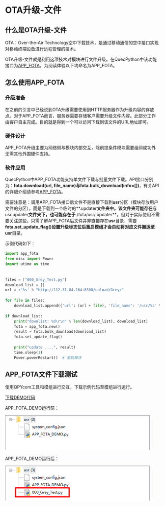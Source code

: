 # OTA升级-文件

## 什么是OTA升级-文件

OTA：Over-the-Air Technology空中下载技术，是通过移动通信的空中接口实现对移动终端设备进行远程管理的技术。

OTA升级-文件就是利用这项技术对模块进行文件升级。在QuecPython中该功能接口为[APP_FOTA](../../API_reference/zh/QuecPython类库/app_fota.html)。为阅读体验以下均命名为APP_FOTA。

## 怎么使用APP_FOTA

### 升级准备

在之前的引言中已经说到OTA升级需要使用到HTTP服务器作为升级内容的存放点。对于APP_FOTA而言，服务器需要存储客户需要升级文件内容。此部分工作由客户自主完成。目的就是得到一个可以访问下载到该文件的URL地址即可。

### 硬件设计

APP_FOTA升级主要为网络侧与模块内部交互，除前提条件模块需要组网成功外无需其他外围硬件支持。

### 软件应用

QuecPython中APP_FOTA功能支持单文件下载与批量文件下载。API接口分别为：**fota.download(url, file_name)**与**fota.bulk_download(info=[])**，有关API的详细介绍请参考[APP_FOTA](../../API_reference/zh/QuecPython类库/app_fota.html)。

需要注意是：调用APP_FOTA接口后文件不是直接下载到**usr**分区（模块存放用户文件的分区），而是下载到一个临时的**.updater**文件夹中。该文件夹可能存在与**usr.updater**文件夹下，也可能存在于**./fota/usr/.updater**。但对于实际使用不需要关注这些。只需了解APP_FOTA后文件并非直接存在**usr**目录，需要**fota.set_update_flag()**设置升级标志位后重启模组才会自动将对应文件搬运至**usr**目录。

示例代码如下：

```python
import app_fota
from misc import Power
import utime as time


files = ["000_Grey_Test.py"]
download_list = []
url = r'%s' % "http://112.31.84.164:8300/upload/Grey/"

for file in files:
    download_list.append({'url': (url + file), 'file_name': '/usr/%s' % file})

if download_list:
    print("downlist: %d\r\n" % len(download_list), download_list)
    fota = app_fota.new()
    result = fota.bulk_download(download_list)
    fota.set_update_flag()

    print("update ....", result)
    time.sleep(1)
    Power.powerRestart()  # 重启模块
```

## APP_FOTA文件下载测试

使用QPYcom工具和模组进行交互，下载示例代码至模组进行运行。

<a href="media/APP_FOTA_DEMO.py" target="_blank">下载DEMO代码</a>

APP_FOTA_DEMO运行前：

![APP_FOTA_1](media/APP_FOTA_1.jpg)

APP_FOTA_DEMO运行后：

![APP_FOTA_2](media/APP_FOTA_2.jpg)

